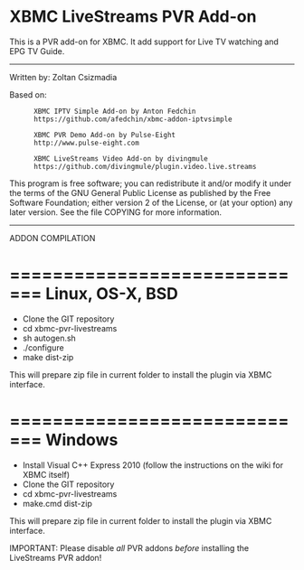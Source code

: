 XBMC LiveStreams PVR Add-on
===========================

This is a PVR add-on for XBMC. It add support for Live TV watching and
EPG TV Guide.

------------------------------------------

Written by: Zoltan Csizmadia

Based on: 

          XBMC IPTV Simple Add-on by Anton Fedchin 
          https://github.com/afedchin/xbmc-addon-iptvsimple

          XBMC PVR Demo Add-on by Pulse-Eight 
          http://www.pulse-eight.com

          XBMC LiveStreams Video Add-on by divingmule
          https://github.com/divingmule/plugin.video.live.streams

This program is free software; you can redistribute it and/or modify
it under the terms of the GNU General Public License as published by
the Free Software Foundation; either version 2 of the License, or
(at your option) any later version.
See the file COPYING for more information.

---------------------------------------------

ADDON COMPILATION

=============================
       Linux, OS-X, BSD
=============================

- Clone the GIT repository
- cd xbmc-pvr-livestreams
- sh autogen.sh
- ./configure
- make dist-zip

This will prepare zip file in current folder to install the plugin via XBMC interface.

=============================
           Windows
=============================

- Install Visual C++ Express 2010 (follow the instructions on the wiki for XBMC itself)
- Clone the GIT repository
- cd xbmc-pvr-livestreams
- make.cmd dist-zip

This will prepare zip file in current folder to install the plugin via XBMC interface.

IMPORTANT:
Please disable *all* PVR addons *before* installing the LiveStreams PVR addon!
